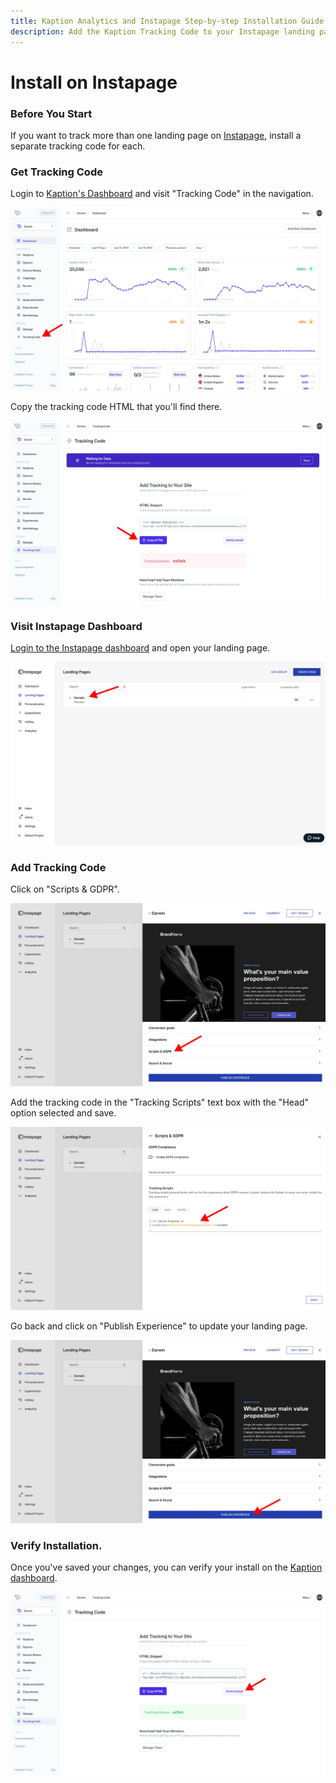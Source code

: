 ```yaml
---
title: Kaption Analytics and Instapage Step-by-step Installation Guide
description: Add the Kaption Tracking Code to your Instapage landing page
---
```


# Install on Instapage

### Before You Start

If you want to track more than one landing page on [Instapage](https://instapage.com/), install a separate tracking code for each.

### Get Tracking Code

Login to [Kaption's Dashboard](https://app.kaption.co/login) and visit "Tracking Code" in the navigation.

![Tracking Code](../install2.webp "Kaption - Tracking Code")

Copy the tracking code HTML that you'll find there.

![Copy Tracking Code](../install3.webp "Kaption - Copy Tracking Code")

### Visit Instapage Dashboard

[Login to the Instapage dashboard](https://app.instapage.com/) and open your landing page.

![Landing Page](./instapage1.webp "Instapage - Landing Page")

### Add Tracking Code

Click on "Scripts & GDPR".

![Scripts & GDPR](./instapage2.webp "Instapage - Scripts & GDPR")

Add the tracking code in the "Tracking Scripts" text box with the "Head" option selected and save.

![Add Tracking Code](./instapage3.webp "Instapage - Add Tracking Code")

Go back and click on "Publish Experience" to update your landing page.

![Publish Experience](./instapage4.webp "Instapage - Publish Experience")

### Verify Installation.

Once you've saved your changes, you can verify your install on the [Kaption dashboard](https://app.kaption.co).

![Verify Tracking Code](../install5.webp "Kaption - Verify Tracking Code")
